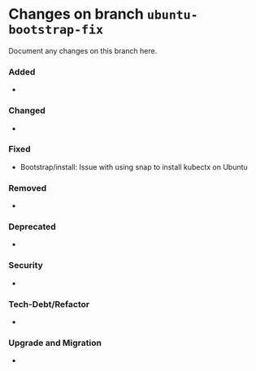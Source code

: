 # Changes on branch `ubuntu-bootstrap-fix`
Document any changes on this branch here.
### Added
- 

### Changed
- 

### Fixed
- Bootstrap/install: Issue with using snap to install kubectx on Ubuntu

### Removed
- 

### Deprecated
- 

### Security
- 

### Tech-Debt/Refactor
- 

### Upgrade and Migration
- 
